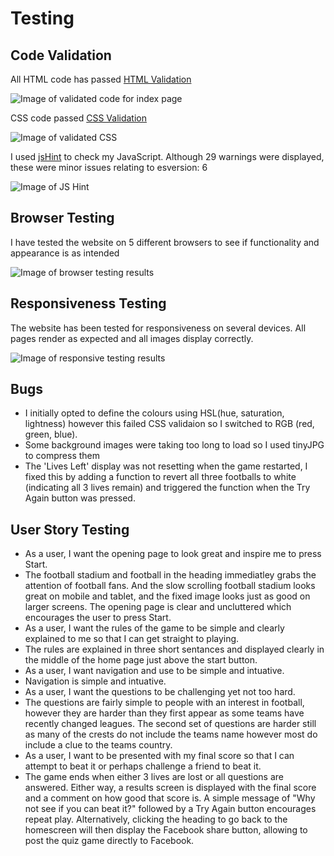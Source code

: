 # Testing

## Code Validation

All HTML code has passed [HTML Validation](https://validator.w3.org/#validate_by_input) 

![Image of validated code for index page](https://github.com/JimEv87/MS2/blob/master/testing/testing-images/htmlvalidation.PNG)


CSS code passed [CSS Validation](https://jigsaw.w3.org/css-validator/)

![Image of validated CSS](https://github.com/JimEv87/MS2/blob/master/testing/testing-images/cssvalidation.PNG)

I used [jsHint](https://jshint.com/) to check my JavaScript. Although 29 warnings were displayed, these were minor issues relating to esversion: 6

![Image of JS Hint](https://github.com/JimEv87/MS2/blob/master/testing/testing-images/jsvalidation.PNG)

## Browser Testing

I have tested the website on 5 different browsers to see if functionality and appearance is as intended

![Image of browser testing results](https://github.com/JimEv87/MS2/blob/master/testing/testing-images/browsertesting.PNG)

## Responsiveness Testing

The website has been tested for responsiveness on several devices. All pages render as expected and all images display correctly.

![Image of responsive testing results](https://github.com/JimEv87/MS2/blob/master/testing/testing-images/restesting.PNG)

## Bugs

- I initially opted to define the colours using HSL(hue, saturation, lightness) however this failed CSS validaion so I switched to RGB (red, green, blue).
- Some background images were taking too long to load so I used tinyJPG to compress them
- The 'Lives Left' display was not resetting when the game restarted, I fixed this by adding a function to revert all three footballs to white (indicating all 3 lives remain) and triggered the function when the Try Again button was pressed. 

## User Story Testing

- As a user, I want the opening page to look great and inspire me to press Start.
 - The football stadium and football in the heading immediatley grabs the attention of football fans. And the slow scrolling football stadium looks great on mobile and tablet, and the fixed image looks just as good on larger screens. The opening page is clear and uncluttered which encourages the user to press Start.
- As a user, I want the rules of the game to be simple and clearly explained to me so that I can get straight to playing.
 - The rules are explained in three short sentances and displayed clearly in the middle of the home page just above the start button. 
- As a user, I want navigation and use to be simple and intuative.
 - Navigation is simple and intuative.
- As a user, I want the questions to be challenging yet not too hard.
 - The questions are fairly simple to people with an interest in football, however they are harder than they first appear as some teams have recently changed leagues.  The second set of questions are harder still as many of the crests do not include the teams name however most do include a clue to the teams country.
- As a user, I want to be presented with my final score so that I can attempt to beat it or perhaps challenge a friend to beat it.
 - The game ends when either 3 lives are lost or all questions are answered.  Either way, a results screen is displayed with the final score and a comment on how good that score is.  A simple message of "Why not see if you can beat it?" followed by a Try Again button encourages repeat play. Alternatively, clicking the heading to go back to the homescreen will then display the Facebook share button, allowing to post the quiz game directly to Facebook.
